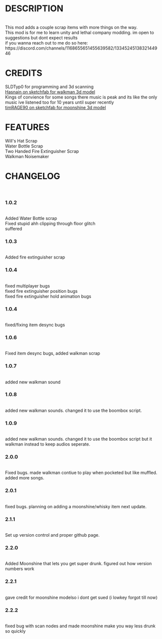 <h1>DESCRIPTION</h1>
<br>
This mod adds a couple scrap items with more things on the way.
<br>
This mod is for me to learn unity and lethal company modding. im open to suggestions but dont expect results
<br>
if you wanna reach out to me do so here: https://discord.com/channels/1168655651455639582/1334524513832144946
<br>
<h1>CREDITS</h1>
SLDTyp0 for programming and 3d scanning
<br>
<a href='https://sketchfab.com/noorani.hasnain3'>Hasnain on sketchfab for walkman 3d model</a>
<br>
Kings of convience for some songs there music is peak and its like the only music ive listened too for 10 years until super recently
<br>
<a href='https://sketchfab.com/timRAGE90'>timRAGE90 on sketchfab for moonshine 3d model</a>
<h1>FEATURES</h1>
Will's Hat Scrap
<br>
Water Bottle Scrap
<br>
Two Handed Fire Extinguisher Scrap
<br>
Walkman Noisemaker
<br>
<h1>CHANGELOG</h3>
<br>
<h3>1.0.2</h3>
<br>
Added Water Bottle scrap
<br>
Fixed stupid ahh clipping through floor glitch
<br>
suffered
<br>
<h3>1.0.3</h3>
<br>
Added fire extinguisher scrap
<br>
<h3>1.0.4</h3>
<br>
fixed multiplayer bugs
<br>
fixed fire extinguisher position bugs
<br>
fixed fire extinguisher hold animation bugs
<br>
<h3>1.0.4</h3>
<br>
fixed/fixing item desync bugs
<br>
<h3>1.0.6</h3>
<br>
Fixed item desync bugs, added walkman scrap
<br>
<h3>1.0.7</h3>
<br>
added new walkman sound
<br>
<h3>1.0.8</h3>
<br>
added new walkman sounds. changed it to use the boombox script.
<br>
<h3>1.0.9</h3>
<br>
added new walkman sounds. changed it to use the boombox script but it walkman instead to keep audios seperate.
<br>
<h3>2.0.0</h3>
<br>
Fixed bugs. made walkman contiue to play when pocketed but like muffled. added more songs.
<br>
<h3>2.0.1</h3>
<br>
fixed bugs. planning on adding a moonshine/whisky item next update.
<br>
<h3>2.1.1</h3>
<br>
Set up version control and proper github page. 
<br>
<h3>2.2.0</h3>
<br>
Added Moonshine that lets you get super drunk. figured out how version numbers work
<br>
<h3>2.2.1</h3>
<br>
gave credit for moonshine modelso i dont get sued (i lowkey forgot till now)
<br>
<h3>2.2.2</h3>
<br>
fixed bug with scan nodes and made moonshine make you way less drunk so quickly